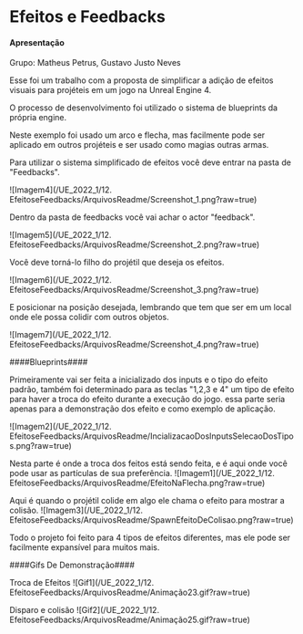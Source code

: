 # Efeitos e Feedbacks

#### Apresentação ####

Grupo: Matheus Petrus, Gustavo Justo Neves

Esse foi um trabalho com a proposta de simplificar a adição de efeitos visuais para projéteis em um jogo na Unreal Engine 4.

O processo de desenvolvimento foi utilizado o sistema de blueprints da própria engine.

Neste exemplo foi usado um arco e flecha, mas facilmente pode ser aplicado em outros projéteis e ser usado como magias outras armas.

Para utilizar o sistema simplificado de efeitos você deve entrar na pasta de "Feedbacks".

![Imagem4](/UE_2022_1/12. EfeitoseFeedbacks/ArquivosReadme/Screenshot_1.png?raw=true)

Dentro da pasta de feedbacks você vai achar o actor "feedback".

![Imagem5](/UE_2022_1/12. EfeitoseFeedbacks/ArquivosReadme/Screenshot_2.png?raw=true)

Você deve torná-lo filho do projétil que deseja os efeitos.

![Imagem6](/UE_2022_1/12. EfeitoseFeedbacks/ArquivosReadme/Screenshot_3.png?raw=true)

E posicionar na posição desejada, lembrando que tem que ser em um local onde ele possa colidir com outros objetos.

![Imagem7](/UE_2022_1/12. EfeitoseFeedbacks/ArquivosReadme/Screenshot_4.png?raw=true)

####Blueprints####

Primeiramente  vai ser feita a inicializado dos inputs e o tipo do efeito padrão, também foi determinado para as teclas "1,2,3 e 4" um tipo de efeito para haver a troca do efeito durante a execução do jogo. essa parte seria apenas para a demonstração dos efeito e como exemplo de aplicação.

![Imagem2](/UE_2022_1/12. EfeitoseFeedbacks/ArquivosReadme/IncializacaoDosInputsSelecaoDosTipos.png?raw=true)

Nesta parte é onde a troca dos feitos está sendo feita, e é aqui onde você pode usar as partículas de sua preferência.
![Imagem1](/UE_2022_1/12. EfeitoseFeedbacks/ArquivosReadme/EfeitoNaFlecha.png?raw=true)

Aqui é quando o projétil colide em algo ele chama o efeito  para mostrar a colisão.
![Imagem3](/UE_2022_1/12. EfeitoseFeedbacks/ArquivosReadme/SpawnEfeitoDeColisao.png?raw=true)

Todo o projeto foi feito para 4 tipos de efeitos diferentes, mas ele pode ser facilmente expansível para muitos mais.

####Gifs De Demonstração####

Troca de Efeitos
![Gif1](/UE_2022_1/12. EfeitoseFeedbacks/ArquivosReadme/Animação23.gif?raw=true)

Disparo e colisão
![Gif2](/UE_2022_1/12. EfeitoseFeedbacks/ArquivosReadme/Animação25.gif?raw=true)
